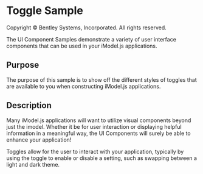 # Toggle Sample

Copyright © Bentley Systems, Incorporated. All rights reserved.

The UI Component Samples demonstrate a variety of user interface components that can be used in your iModel.js applications.

## Purpose

The purpose of this sample is to show off the different styles of toggles that are available to you when constructing iModel.js applications.

## Description

Many iModel.js applications will want to utilize visual components beyond just the imodel. Whether it be for user interaction or displaying helpful information in a meaningful way, the UI Components will surely be able to enhance your application!

Toggles allow for the user to interact with your application, typically by using the toggle to enable or disable a setting, such as swapping between a light and dark theme.

